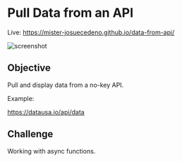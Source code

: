 # Pull Data from an API

Live: https://mister-josuecedeno.github.io/data-from-api/

![screenshot](https://user-images.githubusercontent.com/47830532/105397687-fb339700-5be6-11eb-8fdd-155f2aefe465.png)

## Objective

Pull and display data from a no-key API.

Example:

https://datausa.io/api/data

## Challenge

Working with async functions.
